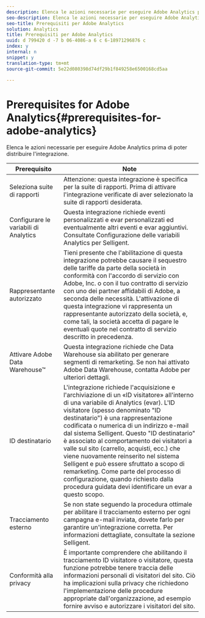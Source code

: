 ```yaml
---
description: Elenca le azioni necessarie per eseguire Adobe Analytics prima di poter distribuire l'integrazione.
seo-description: Elenca le azioni necessarie per eseguire Adobe Analytics prima di poter distribuire l'integrazione.
seo-title: Prerequisiti per Adobe Analytics
solution: Analytics
title: Prerequisiti per Adobe Analytics
uuid: d 799420 d -7 b 06-4086-a 6 c 6-18971296876 c
index: y
internal: n
snippet: y
translation-type: tm+mt
source-git-commit: 5e22d080398d74df29b1f849258e6500168cd5aa

---
```



# Prerequisites for Adobe Analytics{#prerequisites-for-adobe-analytics}

Elenca le azioni necessarie per eseguire Adobe Analytics prima di poter distribuire l'integrazione.

| Prerequisito | Note |
|---|---|
| Seleziona suite di rapporti | Attenzione: questa integrazione è specifica per la suite di rapporti. Prima di attivare l'integrazione verificate di aver selezionato la suite di rapporti desiderata. |
| Configurare le variabili di Analytics | Questa integrazione richiede eventi personalizzati e evar personalizzati ed eventualmente altri eventi e evar aggiuntivi. Consultate Configurazione delle variabili Analytics per Selligent. |
| Rappresentante autorizzato | Tieni presente che l'abilitazione di questa integrazione potrebbe causare il sequestro delle tariffe da parte della società in conformità con l'accordo di servizio con Adobe, Inc. o con il tuo contratto di servizio con uno dei partner affidabili di Adobe, a seconda delle necessità. L'attivazione di questa integrazione vi rappresenta un rappresentante autorizzato della società, e, come tali, la società accetta di pagare le eventuali quote nel contratto di servizio descritto in precedenza. |
| Attivare Adobe Data Warehouse™ | Questa integrazione richiede che Data Warehouse sia abilitato per generare segmenti di remarketing. Se non hai attivato Adobe Data Warehouse, contatta Adobe per ulteriori dettagli. |
| ID destinatario | L'integrazione richiede l'acquisizione e l'archiviazione di un «ID visitatore» all'interno di una variabile di Analytics (evar). L'ID visitatore (spesso denominato "ID destinatario") è una rappresentazione codificata o numerica di un indirizzo e-mail dal sistema Selligent. Questo "ID destinatario" è associato al comportamento dei visitatori a valle sul sito (carrello, acquisti, ecc.) che viene nuovamente reinserito nel sistema Selligent e può essere sfruttato a scopo di remarketing. Come parte del processo di configurazione, quando richiesto dalla procedura guidata devi identificare un evar a questo scopo. |
| Tracciamento esterno | Se non state seguendo la procedura ottimale per abilitare il tracciamento esterno per ogni campagna e-mail inviata, dovete farlo per garantire un'integrazione corretta. Per informazioni dettagliate, consultate la sezione Selligent. |
| Conformità alla privacy | È importante comprendere che abilitando il tracciamento ID visitatore o visitatore, questa funzione potrebbe tenere traccia delle informazioni personali di visitatori del sito. Ciò ha implicazioni sulla privacy che richiedono l'implementazione delle procedure appropriate dall'organizzazione, ad esempio fornire avviso e autorizzare i visitatori del sito. |

